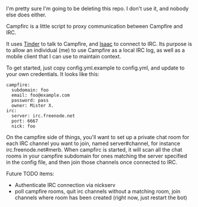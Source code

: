 I'm pretty sure I'm going to be deleting this repo. I don't use it, and nobody else does either.


Campfirc is a little script to proxy communication between Campfire and IRC.

It uses [Tinder](http://tinder.rubyforge.org/) to talk to Campfire, and [Isaac](https://github.com/ichverstehe/isaac/) to connect to IRC. Its purpose is to allow an individual (me) to use Campfire as a local IRC log, as well as a mobile client that I can use to maintain context.

To get started, just copy config.yml.example to config.yml, and update to your own credentials. It looks like this:

    campfire:
      subdomain: foo
      email: foo@example.com
      password: pass
      owner: Mister X.
    irc:
      server: irc.freenode.net
      port: 6667
      nick: foo

On the campfire side of things, you'll want to set up a private chat room for each IRC channel you want to join, named server#channel, for instance irc.freenode.net#merb. When campfirc is started, it will scan all the chat rooms in your campfire subdomain for ones matching the server specified in the config file, and then join those channels once connected to IRC.

Future TODO items:

- Authenticate IRC connection via nickserv
- poll campfire rooms, quit irc channels without a matching room, join channels where room has been created (right now, just restart the bot)

